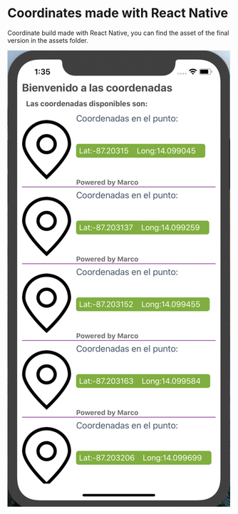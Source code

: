 # Coordinates made with React Native

Coordinate build made with React Native, you can find the asset of the final version in the assets folder.

![React Native Coordinates](./assets/coordinators-ios.png)
